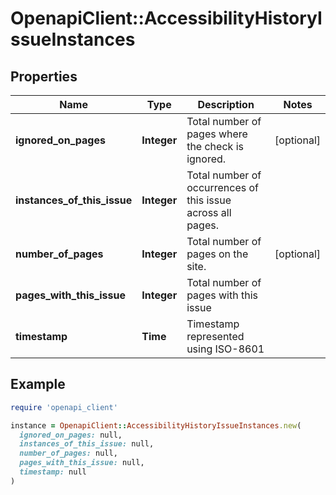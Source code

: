 # OpenapiClient::AccessibilityHistoryIssueInstances

## Properties

| Name | Type | Description | Notes |
| ---- | ---- | ----------- | ----- |
| **ignored_on_pages** | **Integer** | Total number of pages where the check is ignored. | [optional] |
| **instances_of_this_issue** | **Integer** | Total number of occurrences of this issue across all pages. |  |
| **number_of_pages** | **Integer** | Total number of pages on the site. | [optional] |
| **pages_with_this_issue** | **Integer** | Total number of pages with this issue |  |
| **timestamp** | **Time** | Timestamp represented using ISO-8601 |  |

## Example

```ruby
require 'openapi_client'

instance = OpenapiClient::AccessibilityHistoryIssueInstances.new(
  ignored_on_pages: null,
  instances_of_this_issue: null,
  number_of_pages: null,
  pages_with_this_issue: null,
  timestamp: null
)
```

